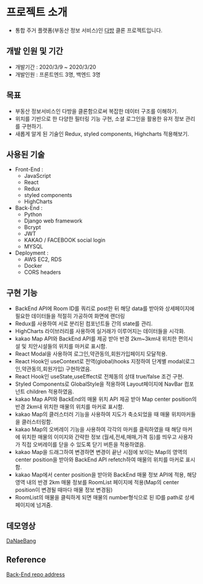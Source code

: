 # 프로젝트 소개

- 통합 주거 플랫폼(부동산 정보 서비스)인 [다방](https://www.dabangapp.com/) 클론 프로젝트입니다.

## 개발 인원 및 기간

- 개발기간 : 2020/3/9 ~ 2020/3/20
- 개발인원 : 프론트엔드 3명, 백엔드 3명

## 목표

- 부동산 정보서비스인 다방을 클론함으로써 복잡한 데이터 구조를 이해하기.
- 위치를 기반으로 한 다양한 필터링 기능 구현, 소셜 로그인을 활용한 유저 정보 관리를 구현하기.
- 새롭게 알게 된 기술인 Redux, styled components, Highcharts 적용해보기.

## 사용된 기술

- Front-End :
  - JavaScript
  - React
  - Redux
  - styled components
  - HighCharts
- Back-End :
  - Python
  - Django web framework
  - Bcrypt
  - JWT
  - KAKAO / FACEBOOK social login
  - MYSQL
- Deployment :
  - AWS EC2, RDS
  - Docker
  - CORS headers

## 구현 기능

- BackEnd API에 Room ID를 쿼리로 post한 뒤 해당 data를 받아와 상세페이지에 필요한 데이터들을 적절히 가공하여 화면에 랜더링
- Redux를 사용하여 서로 분리된 컴포넌트들 간의 state를 관리.
- HighCharts 라이브러리를 사용하여 실거래가 이루어지는 데이터들을 시각화.
- kakao Map API와 BackEnd API를 제공 받아 반경 2km~3km내 위치한 편의시설 및 치안시설들의 위치를 마커로 표시함.
- React Modal을 사용하여 로그인,약관동의,회원가입페이지 모달적용.
- React Hook인 useContext로 전역(global)hooks 지정하여 단계별 modal(로그인,약관동의,회원가입) 구현하였음.
- React Hook인 useState,useEffect로 전체동의 상태 true/false 조건 구현.
- Styled Components로 GlobalStyle을 적용하여 Layout페이지에 NavBar 컴포넌트 children 적용하였음.
- kakao Map API와 BackEnd의 매물 위치 API 제공 받아 Map center position의 반경 2km내 위치한 매물의 위치를 마커로 표시함.
- kakao Map의 클러스터러 기능을 사용하여 지도가 축소되었을 때 매물 위치마커들을 클러스터링함.
- kakao Map의 오버레이 기능을 사용하여 각각의 마커를 클릭하였을 때 해당 마커에 위치한 매물의 이미지와 간략한 정보 (월세,전세,매매,가격 등)를 띄우고 사용자가 직접 오버레이를 닫을 수 있도록 닫기 버튼을 적용하였음.
- kakao Map을 드래그하여 변경하면 변경이 끝난 시점에 보이는 Map의 영역의 center position을 받아와 BackEnd API refetch하여 매물의 위치를 마커로 표시함.
- kakao Map에서 center position을 받아와 BackEnd 매물 정보 API에 적용, 해당 영역 내의 반경 2km 매물 정보를 RoomList 페이지에 적용(Map의 center position이 변경될 때마다 매물 정보 변경됨)
- RoomList의 매물을 클릭하게 되면 매물의 number형식으로 된 ID를 path로 상세페이지에 넘겨줌.

## 데모영상

[DaNaeBang](https://www.youtube.com/watch?v=-EckvjpZX1c)

## Reference

[Back-End repo address](https://github.com/wecode-bootcamp-korea/DANAEBANG-backend)
